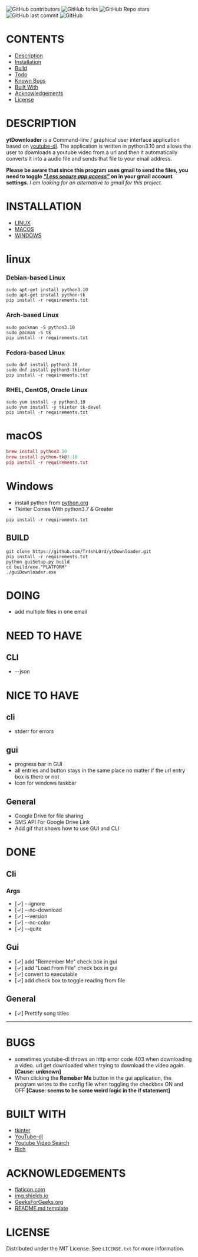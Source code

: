 <!-- Project Shields -->
![GitHub contributors](https://img.shields.io:/github/contributors/Tr4shL0rd/ytDownloader?style=for-the-badge)
![GitHub forks](https://img.shields.io:/github/forks/Tr4shL0rd/ytDownloader?style=for-the-badge)
![GitHub Repo stars](https://img.shields.io:/github/stars/Tr4shL0rd/ytDownloader?style=for-the-badge)
![GitHub last commit](https://img.shields.io:/github/last-commit/Tr4shL0rd/ytDownloader?style=for-the-badge)
![GitHub](https://img.shields.io:/github/license/Tr4shL0rd/ytDownloader?style=for-the-badge)

# CONTENTS

-   [Description](#DESCRIPTION)
-   [Installation](#INSTALLATION)
-   [Build](#BUILD)
-   [Todo](#DOING)
-   [Known Bugs](#BUGS)
-   [Built With](#BUIlT-WITH)
-   [Acknowledgements](#ACKNOWLEDGEMENTS)
-   [License](#LICENSE)



# DESCRIPTION

**ytDownloader** is a Command-line / graphical user interface application based on [youtube-dl](https://github.com/ytdl-org/youtube-dl). The application is written in python3.10 and allows the user to downloads a youtube video from a url and then it automatically converts it into a audio file and sends that file to your email address.

**Please be aware that since this program uses gmail to send the files, you need to toggle *["Less secure app access"](https://support.google.com/accounts/answer/6010255?hl=en)* on in your gmail account settings.** *I am looking for an alternative to gmail for this project.*

# INSTALLATION

-   [LINUX](README.md#linux)
-   [MACOS](README.md#macOS)
-   [WINDOWS](README.md#Windows)

# linux

### Debian-based Linux

```debian-linux
sudo apt-get install python3.10
sudo apt-get install python-tk
pip install -r requirements.txt
```

### Arch-based Linux

```arch-linux
sudo packman -S python3.10
sudo pacman -S tk
pip install -r requirements.txt
```

### Fedora-based Linux

```fedora-linux
sudo dnf install python3.10
sudo dnf install python3-tkinter
pip install -r requirements.txt
```

### RHEL, CentOS, Oracle Linux

```rhel centos oracle Linux
sudo yum install -y python3.10
sudo yum install -y tkinter tk-devel
pip install -r requirements.txt
```

# macOS

```mac
brew install python3.10
brew install python-tk@3.10
pip install -r requirements.txt
```

# Windows

-   install python from [python.org](https://www.python.org/downloads/)
-   Tkinter Comes With python3.7 & Greater

```windows
pip install -r requirements.txt
```

## BUILD

```_
git clone https://github.com/Tr4shL0rd/ytDownloader.git
pip install -r requirements.txt
python guiSetup.py build
cd build/exe."PLATFORM"
./guiDownloader.exe
```

# DOING

-   add multiple files in one email

# NEED TO HAVE

## CLI

-   --json

# NICE TO HAVE

## cli

-   stderr for errors

## gui

-   progress bar in GUI
-   all entries and button stays in the same place no matter if the url entry box is there or not
-   Icon for windows taskbar

## General

-   Google Drive for file sharing
-   SMS API For Google Drive Link
-   Add gif that shows how to use GUI and CLI 

# DONE

## Cli

### Args

-   [✓] --ignore
-   [✓] --no-download
-   [✓] --version
-   [✓] --no-color
-   [✓] --quite

## Gui

-   [✓] add "Remember Me" check box in gui
-   [✓] add "Load From File" check box in gui
-   [✓] convert to executable
-   [✓] add check box to toggle reading from file

## General

-   [✓] Prettify song titles

---



# BUGS

* sometimes youtube-dl throws an http error code 403 when downloading a video. url get downloaded when trying to download the video again. **[Cause: unknown]**
* When clicking the **Remeber Me** button in the gui application, the program writes to the config file when toggling the checkbox ON and OFF **[Cause: seems to be some weird logic in the if statement]**

# BUILT WITH

-   [tkinter](https://docs.python.org/3/library/tkinter.html)
-   [YouTube-dl](https://github.com/ytdl-org/youtube-dl)
-   [Youtube Video Search](https://github.com/alexmercerind/youtube-search-python)
-   [Rich](https://github.com/Textualize/rich)

# ACKNOWLEDGEMENTS

-   [flaticon.com](https://www.flaticon.com/)
-   [img.shields.io](https://img.shields.io/)
-   [GeeksForGeeks.org](https://www.geeksforgeeks.org/)
-   [README.md template](https://github.com/othneildrew/Best-README-Template)

# LICENSE

Distributed under the MIT License. See `LICENSE.txt` for more information.